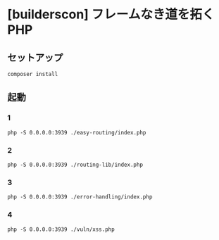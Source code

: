 # [builderscon] フレームなき道を拓くPHP

## セットアップ

```
composer install
```

## 起動

### 1

```
php -S 0.0.0.0:3939 ./easy-routing/index.php
```

### 2

```
php -S 0.0.0.0:3939 ./routing-lib/index.php
```

### 3

```
php -S 0.0.0.0:3939 ./error-handling/index.php
```

### 4

```
php -S 0.0.0.0:3939 ./vuln/xss.php
```
